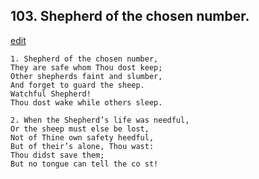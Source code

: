 
## 103.  Shepherd of the chosen number.
[edit](https://docs.google.com/document/d/1tkLtk4-BjLSvswsShLPDArChZ8-m1muF/edit?mode=html)



    1. Shepherd of the chosen number,
    They are safe whom Thou dost keep; 
    Other shepherds faint and slumber,
    And forget to guard the sheep.
    Watchful Shepherd!
    Thou dost wake while others sleep.

    2. When the Shepherd’s life was needful,
    Or the sheep must else be lost,
    Not of Thine own safety heedful,
    But of their’s alone, Thou wast:
    Thou didst save them;
    But no tongue can tell the co st!

